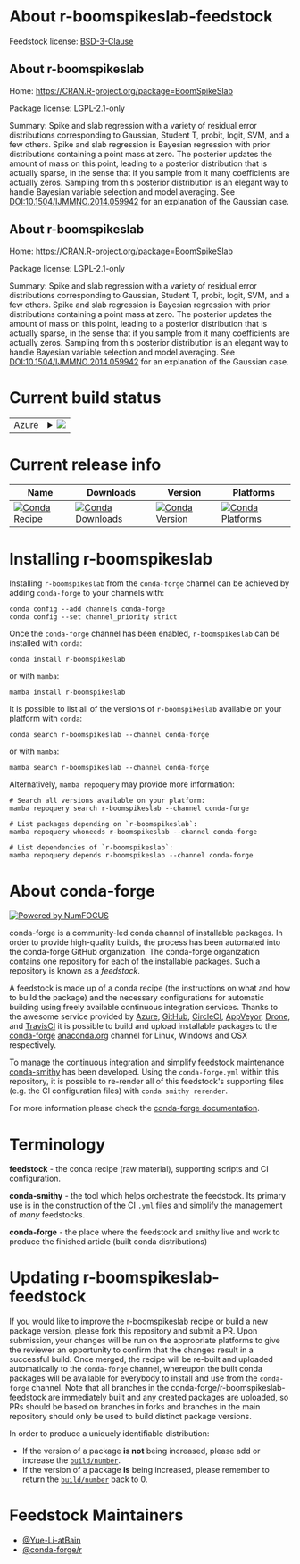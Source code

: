 About r-boomspikeslab-feedstock
===============================

Feedstock license: [BSD-3-Clause](https://github.com/conda-forge/r-boomspikeslab-feedstock/blob/main/LICENSE.txt)


About r-boomspikeslab
---------------------

Home: https://CRAN.R-project.org/package=BoomSpikeSlab

Package license: LGPL-2.1-only

Summary: Spike and slab regression with a variety of residual error distributions corresponding to Gaussian, Student T, probit, logit, SVM, and a few others.  Spike and slab regression is Bayesian regression with prior distributions containing a point mass at zero.  The posterior updates the amount of mass on this point, leading to a posterior distribution that is actually sparse, in the sense that if you sample from it many coefficients are actually zeros.  Sampling from this posterior distribution is an elegant way to handle Bayesian variable selection and model averaging.  See <DOI:10.1504/IJMMNO.2014.059942> for an explanation of the Gaussian case.

About r-boomspikeslab
---------------------

Home: https://CRAN.R-project.org/package=BoomSpikeSlab

Package license: LGPL-2.1-only

Summary: Spike and slab regression with a variety of residual error distributions corresponding to Gaussian, Student T, probit, logit, SVM, and a few others.  Spike and slab regression is Bayesian regression with prior distributions containing a point mass at zero.  The posterior updates the amount of mass on this point, leading to a posterior distribution that is actually sparse, in the sense that if you sample from it many coefficients are actually zeros.  Sampling from this posterior distribution is an elegant way to handle Bayesian variable selection and model averaging.  See <DOI:10.1504/IJMMNO.2014.059942> for an explanation of the Gaussian case.

Current build status
====================


<table>
    
  <tr>
    <td>Azure</td>
    <td>
      <details>
        <summary>
          <a href="https://dev.azure.com/conda-forge/feedstock-builds/_build/latest?definitionId=11384&branchName=main">
            <img src="https://dev.azure.com/conda-forge/feedstock-builds/_apis/build/status/r-boomspikeslab-feedstock?branchName=main">
          </a>
        </summary>
        <table>
          <thead><tr><th>Variant</th><th>Status</th></tr></thead>
          <tbody><tr>
              <td>linux_64_r_base4.3</td>
              <td>
                <a href="https://dev.azure.com/conda-forge/feedstock-builds/_build/latest?definitionId=11384&branchName=main">
                  <img src="https://dev.azure.com/conda-forge/feedstock-builds/_apis/build/status/r-boomspikeslab-feedstock?branchName=main&jobName=linux&configuration=linux%20linux_64_r_base4.3" alt="variant">
                </a>
              </td>
            </tr><tr>
              <td>linux_64_r_base4.4</td>
              <td>
                <a href="https://dev.azure.com/conda-forge/feedstock-builds/_build/latest?definitionId=11384&branchName=main">
                  <img src="https://dev.azure.com/conda-forge/feedstock-builds/_apis/build/status/r-boomspikeslab-feedstock?branchName=main&jobName=linux&configuration=linux%20linux_64_r_base4.4" alt="variant">
                </a>
              </td>
            </tr><tr>
              <td>osx_64_r_base4.3</td>
              <td>
                <a href="https://dev.azure.com/conda-forge/feedstock-builds/_build/latest?definitionId=11384&branchName=main">
                  <img src="https://dev.azure.com/conda-forge/feedstock-builds/_apis/build/status/r-boomspikeslab-feedstock?branchName=main&jobName=osx&configuration=osx%20osx_64_r_base4.3" alt="variant">
                </a>
              </td>
            </tr><tr>
              <td>osx_64_r_base4.4</td>
              <td>
                <a href="https://dev.azure.com/conda-forge/feedstock-builds/_build/latest?definitionId=11384&branchName=main">
                  <img src="https://dev.azure.com/conda-forge/feedstock-builds/_apis/build/status/r-boomspikeslab-feedstock?branchName=main&jobName=osx&configuration=osx%20osx_64_r_base4.4" alt="variant">
                </a>
              </td>
            </tr><tr>
              <td>win_64_r_base4.3</td>
              <td>
                <a href="https://dev.azure.com/conda-forge/feedstock-builds/_build/latest?definitionId=11384&branchName=main">
                  <img src="https://dev.azure.com/conda-forge/feedstock-builds/_apis/build/status/r-boomspikeslab-feedstock?branchName=main&jobName=win&configuration=win%20win_64_r_base4.3" alt="variant">
                </a>
              </td>
            </tr><tr>
              <td>win_64_r_base4.4</td>
              <td>
                <a href="https://dev.azure.com/conda-forge/feedstock-builds/_build/latest?definitionId=11384&branchName=main">
                  <img src="https://dev.azure.com/conda-forge/feedstock-builds/_apis/build/status/r-boomspikeslab-feedstock?branchName=main&jobName=win&configuration=win%20win_64_r_base4.4" alt="variant">
                </a>
              </td>
            </tr>
          </tbody>
        </table>
      </details>
    </td>
  </tr>
</table>

Current release info
====================

| Name | Downloads | Version | Platforms |
| --- | --- | --- | --- |
| [![Conda Recipe](https://img.shields.io/badge/recipe-r--boomspikeslab-green.svg)](https://anaconda.org/conda-forge/r-boomspikeslab) | [![Conda Downloads](https://img.shields.io/conda/dn/conda-forge/r-boomspikeslab.svg)](https://anaconda.org/conda-forge/r-boomspikeslab) | [![Conda Version](https://img.shields.io/conda/vn/conda-forge/r-boomspikeslab.svg)](https://anaconda.org/conda-forge/r-boomspikeslab) | [![Conda Platforms](https://img.shields.io/conda/pn/conda-forge/r-boomspikeslab.svg)](https://anaconda.org/conda-forge/r-boomspikeslab) |

Installing r-boomspikeslab
==========================

Installing `r-boomspikeslab` from the `conda-forge` channel can be achieved by adding `conda-forge` to your channels with:

```
conda config --add channels conda-forge
conda config --set channel_priority strict
```

Once the `conda-forge` channel has been enabled, `r-boomspikeslab` can be installed with `conda`:

```
conda install r-boomspikeslab
```

or with `mamba`:

```
mamba install r-boomspikeslab
```

It is possible to list all of the versions of `r-boomspikeslab` available on your platform with `conda`:

```
conda search r-boomspikeslab --channel conda-forge
```

or with `mamba`:

```
mamba search r-boomspikeslab --channel conda-forge
```

Alternatively, `mamba repoquery` may provide more information:

```
# Search all versions available on your platform:
mamba repoquery search r-boomspikeslab --channel conda-forge

# List packages depending on `r-boomspikeslab`:
mamba repoquery whoneeds r-boomspikeslab --channel conda-forge

# List dependencies of `r-boomspikeslab`:
mamba repoquery depends r-boomspikeslab --channel conda-forge
```


About conda-forge
=================

[![Powered by
NumFOCUS](https://img.shields.io/badge/powered%20by-NumFOCUS-orange.svg?style=flat&colorA=E1523D&colorB=007D8A)](https://numfocus.org)

conda-forge is a community-led conda channel of installable packages.
In order to provide high-quality builds, the process has been automated into the
conda-forge GitHub organization. The conda-forge organization contains one repository
for each of the installable packages. Such a repository is known as a *feedstock*.

A feedstock is made up of a conda recipe (the instructions on what and how to build
the package) and the necessary configurations for automatic building using freely
available continuous integration services. Thanks to the awesome service provided by
[Azure](https://azure.microsoft.com/en-us/services/devops/), [GitHub](https://github.com/),
[CircleCI](https://circleci.com/), [AppVeyor](https://www.appveyor.com/),
[Drone](https://cloud.drone.io/welcome), and [TravisCI](https://travis-ci.com/)
it is possible to build and upload installable packages to the
[conda-forge](https://anaconda.org/conda-forge) [anaconda.org](https://anaconda.org/)
channel for Linux, Windows and OSX respectively.

To manage the continuous integration and simplify feedstock maintenance
[conda-smithy](https://github.com/conda-forge/conda-smithy) has been developed.
Using the ``conda-forge.yml`` within this repository, it is possible to re-render all of
this feedstock's supporting files (e.g. the CI configuration files) with ``conda smithy rerender``.

For more information please check the [conda-forge documentation](https://conda-forge.org/docs/).

Terminology
===========

**feedstock** - the conda recipe (raw material), supporting scripts and CI configuration.

**conda-smithy** - the tool which helps orchestrate the feedstock.
                   Its primary use is in the construction of the CI ``.yml`` files
                   and simplify the management of *many* feedstocks.

**conda-forge** - the place where the feedstock and smithy live and work to
                  produce the finished article (built conda distributions)


Updating r-boomspikeslab-feedstock
==================================

If you would like to improve the r-boomspikeslab recipe or build a new
package version, please fork this repository and submit a PR. Upon submission,
your changes will be run on the appropriate platforms to give the reviewer an
opportunity to confirm that the changes result in a successful build. Once
merged, the recipe will be re-built and uploaded automatically to the
`conda-forge` channel, whereupon the built conda packages will be available for
everybody to install and use from the `conda-forge` channel.
Note that all branches in the conda-forge/r-boomspikeslab-feedstock are
immediately built and any created packages are uploaded, so PRs should be based
on branches in forks and branches in the main repository should only be used to
build distinct package versions.

In order to produce a uniquely identifiable distribution:
 * If the version of a package **is not** being increased, please add or increase
   the [``build/number``](https://docs.conda.io/projects/conda-build/en/latest/resources/define-metadata.html#build-number-and-string).
 * If the version of a package **is** being increased, please remember to return
   the [``build/number``](https://docs.conda.io/projects/conda-build/en/latest/resources/define-metadata.html#build-number-and-string)
   back to 0.

Feedstock Maintainers
=====================

* [@Yue-Li-atBain](https://github.com/Yue-Li-atBain/)
* [@conda-forge/r](https://github.com/conda-forge/r/)

